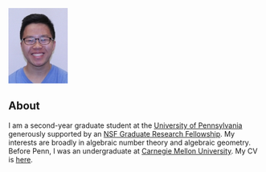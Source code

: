 ![Image](/assets/me.jpg)

## About

I am a second-year graduate student at the [University of Pennsylvania](https://www.math.upenn.edu/) generously supported by an [NSF Graduate Research Fellowship](https://www.nsfgrfp.org/). My interests are broadly in algebraic number theory and algebraic geometry. Before Penn, I was an undergraduate at [Carnegie Mellon University](https://www.cmu.edu/math). My CV is [here](/assets/CV.pdf).

